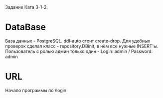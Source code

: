 Задание Ката 3-1-2. 
# DataBase
База данных - PostgreSQL.
ddl-auto стоит create-drop. Для удобных проверок сделал класс - repository.DBinit, в нём все нужные INSERT'ы. 
Пользователь с ролью админ только один - Login: admin / Password: admin
# URL
Начало программы по /login 


